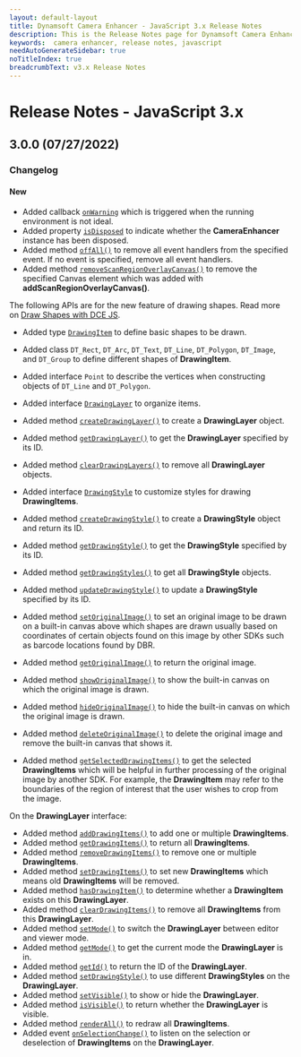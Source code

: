 ```yaml
---
layout: default-layout
title: Dynamsoft Camera Enhancer - JavaScript 3.x Release Notes 
description: This is the Release Notes page for Dynamsoft Camera Enhancer JavaScript SDK.
keywords:  camera enhancer, release notes, javascript
needAutoGenerateSidebar: true
noTitleIndex: true
breadcrumbText: v3.x Release Notes
---
```


# Release Notes - JavaScript 3.x

## 3.0.0 (07/27/2022)

### Changelog

#### New

* Added callback [`onWarning`](../api-reference/initialization.md#onwarning) which is triggered when the running environment is not ideal.
* Added property [`isDisposed`](../api-reference/auxiliary.md#isdisposed) to indicate whether the **CameraEnhancer** instance has been disposed.
* Added method [`offAll()`](../api-reference/auxiliary.md#offall) to remove all event handlers from the specified event. If no event is specified, remove all event handlers.
* Added method [`removeScanRegionOverlayCanvas()`](../api-reference/ui.md#removescanregionoverlaycanvas) to remove the specified Canvas element which was added with **addScanRegionOverlayCanvas()**.

The following APIs are for the new feature of drawing shapes. Read more on [Draw Shapes with DCE JS](../user-guide/features/draw-shapes.md).

* Added type [`DrawingItem`](../api-reference/interface/drawingitem.md) to define basic shapes to be drawn.
* Added class `DT_Rect`, `DT_Arc`, `DT_Text`, `DT_Line`, `DT_Polygon`, `DT_Image`, and `DT_Group` to define different shapes of **DrawingItem**.
* Added interface `Point` to describe the vertices when constructing objects of `DT_Line` and `DT_Polygon`.

* Added interface [`DrawingLayer`](../api-reference/interface/drawinglayer.md) to organize items.
* Added method [`createDrawingLayer()`](../api-reference/ui.md#createdrawinglayer) to create a **DrawingLayer** object.
* Added method [`getDrawingLayer()`](../api-reference/ui.md#getdrawinglayer) to get the **DrawingLayer** specified by its ID.
* Added method [`clearDrawingLayers()`](../api-reference/ui.md#cleardrawinglayers) to remove all **DrawingLayer** objects.

* Added interface [`DrawingStyle`](../api-reference/interface/drawingstyle.md) to customize styles for drawing **DrawingItems**.
* Added method [`createDrawingStyle()`](../api-reference/ui.md#createdrawingstyle) to create a **DrawingStyle** object and return its ID.
* Added method [`getDrawingStyle()`](../api-reference/ui.md#getdrawingstyle) to get the **DrawingStyle** specified by its ID.
* Added method [`getDrawingStyles()`](../api-reference/ui.md#getdrawingstyles) to get all **DrawingStyle** objects.
* Added method [`updateDrawingStyle()`](../api-reference/ui.md#updatedrawingstyle) to update a **DrawingStyle** specified by its ID.

* Added method [`setOriginalImage()`](../api-reference/ui.md#setoriginalimage) to set an original image to be drawn on a built-in canvas above which shapes are drawn usually based on coordinates of certain objects found on this image by other SDKs such as barcode locations found by DBR.
* Added method [`getOriginalImage()`](../api-reference/ui.md#getoriginalimage) to return the original image.
* Added method [`showOriginalImage()`](../api-reference/ui.md#showoriginalimage) to show the built-in canvas on which the original image is drawn.
* Added method [`hideOriginalImage()`](../api-reference/ui.md#hideoriginalimage) to hide the built-in canvas on which the original image is drawn.
* Added method [`deleteOriginalImage()`](../api-reference/ui.md#deleteoriginalimage) to delete the original image and remove the built-in canvas that shows it.
* Added method [`getSelectedDrawingItems()`](../api-reference/ui.md#getselecteddrawingitems) to get the selected **DrawingItems** which will be helpful in further processing of the original image by another SDK. For example, the **DrawingItem** may refer to the boundaries of the region of interest that the user wishes to crop from the image.

On the **DrawingLayer** interface:

* Added method [`addDrawingItems()`](../api-reference/interface/drawinglayer.md#adddrawingitems) to add one or multiple **DrawingItems**.
* Added method [`getDrawingItems()`](../api-reference/interface/drawinglayer.md#getdrawingitems) to return all **DrawingItems**.
* Added method [`removeDrawingItems()`](../api-reference/interface/drawinglayer.md#removedrawingitems) to remove one or multiple **DrawingItems**.
* Added method [`setDrawingItems()`](../api-reference/interface/drawinglayer.md#setdrawingitems) to set new **DrawingItems** which means old  **DrawingItems** will be removed.
* Added method [`hasDrawingItem()`](../api-reference/interface/drawinglayer.md#hasdrawingitem) to determine whether a **DrawingItem** exists on this **DrawingLayer**.
* Added method [`clearDrawingItems()`](../api-reference/interface/drawinglayer.md#cleardrawingitems) to remove all **DrawingItems** from this **DrawingLayer**.
* Added method [`setMode()`](../api-reference/interface/drawinglayer.md#setmode) to switch the **DrawingLayer** between editor and viewer mode.
* Added method [`getMode()`](../api-reference/interface/drawinglayer.md#getmode) to get the current mode the **DrawingLayer** is in.
* Added method [`getId()`](../api-reference/interface/drawinglayer.md#getid) to return the ID of the **DrawingLayer**.
* Added method [`setDrawingStyle()`](../api-reference/interface/drawinglayer.md#setdrawingstyle) to use different **DrawingStyles** on the **DrawingLayer**.
* Added method [`setVisible()`](../api-reference/interface/drawinglayer.md#setvisible) to show or hide the **DrawingLayer**.
* Added method [`isVisible()`](../api-reference/interface/drawinglayer.md#isvisible) to return whether the **DrawingLayer** is visible.
* Added method [`renderAll()`](../api-reference/interface/drawinglayer.md#renderall) to redraw all **DrawingItems**.
* Added event [`onSelectionChange()`](../api-reference/interface/drawinglayer.md#onselectionchange) to listen on the selection or deselection of **DrawingItems** on the **DrawingLayer**.
